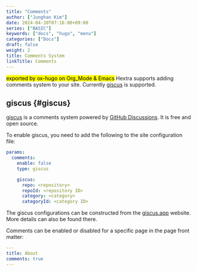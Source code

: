 ```yaml
---
title: "Comments"
author: ["Junghan Kim"]
date: 2024-04-30T07:16:00+09:00
series: ["BASIC"]
keywords: ["docs", "hugo", "menu"]
categories: ["Docs"]
draft: false
weight: 2
title: Comments System
linkTitle: Comments
---
```


<mark>exported by ox-hugo on Org_Mode &amp; Emacs</mark> Hextra supports adding comments system to your site. Currently [giscus](https://giscus.app/) is supported.

<!--more-->


## giscus {#giscus}

[giscus](https://giscus.app/) is a comments system powered by [GitHub Discussions](https://docs.github.com/en/discussions). It is free and open source.

To enable giscus, you need to add the following to the site configuration file:

```yaml { linenos=false,filename="hugo.yaml" }
params:
  comments:
    enable: false
    type: giscus

    giscus:
      repo: <repository>
      repoId: <repository ID>
      category: <category>
      categoryId: <category ID>
```

The giscus configurations can be constructed from the [giscus.app](https://giscus.app/) website. More details can also be found there.

Comments can be enabled or disabled for a specific page in the page front matter:

```yaml { linenos=false,filename="content/docs/about.md" }
---
title: About
comments: true
---
```
